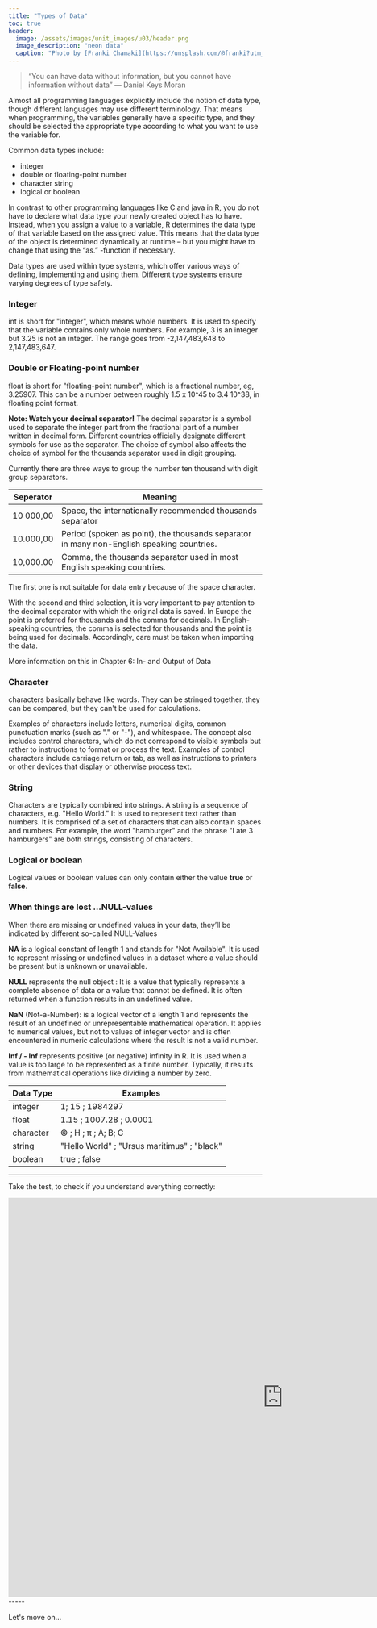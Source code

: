 ```yaml
---
title: "Types of Data"
toc: true
header:
  image: /assets/images/unit_images/u03/header.png
  image_description: "neon data"
  caption: "Photo by [Franki Chamaki](https://unsplash.com/@franki?utm_source=unsplash&amp;utm_medium=referral&amp;utm_content=creditCopyText) [from unsplash](https://unsplash.com/s/photos/data?utm_source=unsplash&amp;utm_medium=referral&amp;utm_content=creditCopyText)"
---
```


<!--more-->

> “You can have data without information, but you cannot have information without data”  —  Daniel Keys Moran

Almost all programming languages explicitly include the notion of data type, though different languages may use different terminology.
That means when programming, the variables generally have a specific type, and they should be selected the appropriate type according to what you want to use the variable for.

Common data types include:
* integer
* double or floating-point number
* character string
* logical or boolean

In contrast to other programming languages like C and java in R, you do not have to declare what data type your newly created object has to have. Instead, when you assign a value to a variable, R determines the data type of that variable based on the assigned value. This means that the data type of the object is determined dynamically at runtime – but you might have to change that using the “as.” -function if necessary.

Data types are used within type systems, which offer various ways of defining, implementing and using them. Different type systems ensure varying degrees of type safety.

### Integer
int is short for "integer", which means whole numbers. It is used to specify that the variable contains only whole numbers. For example, 3 is an integer but 3.25 is not an integer. The range goes from -2,147,483,648 to 2,147,483,647.

### Double or Floating-point number
float is short for "floating-point number", which is a fractional number, eg, 3.25907. This can be a number between roughly 1.5 x 10^45 to 3.4 10^38, in floating point format.

**Note: Watch your decimal separator!**
The decimal separator is a symbol used to separate the integer part from the fractional part of a number written in decimal form. Different countries officially designate different symbols for use as the separator. The choice of symbol also affects the choice of symbol for the thousands separator used in digit grouping.

Currently there are three ways to group the number ten thousand with digit group separators.

| Seperator  | Meaning |
|------------|----------|
| 10 000,00  |  Space, the internationally recommended thousands separator  |
| 10.000,00  |  Period (spoken as point), the thousands separator in many non-English speaking countries. |
| 10,000.00  |  Comma, the thousands separator used in most English speaking countries. |

The first one is not suitable for data entry because of the space character.

With the second and third selection, it is very important to pay attention to the decimal separator with which the original data is saved. In Europe the point is preferred for thousands and the comma for decimals. In English-speaking countries, the comma is selected for thousands and the point is being used for decimals.
Accordingly, care must be taken when importing the data.

More information on this in Chapter 6: In- and Output of Data

### Character
characters basically behave like words. They can be stringed together, they can be compared, but they can't be used for calculations.

Examples of characters include letters, numerical digits, common punctuation marks (such as "." or "-"), and whitespace. The concept also includes control characters, which do not correspond to visible symbols but rather to instructions to format or process the text. Examples of control characters include carriage return or tab, as well as instructions to printers or other devices that display or otherwise process text.

### String
Characters are typically combined into strings. A string is a sequence of characters, e.g. "Hello World."
It is used to represent text rather than numbers. It is comprised of a set of characters that can also contain spaces and numbers. For example, the word "hamburger" and the phrase "I ate 3 hamburgers" are both strings, consisting of characters.

### Logical or boolean
Logical values or boolean values can only contain either the value **true** or **false**.

### When things are lost …NULL-values
When there are missing or undefined values in your data, they’ll be indicated by different so-called NULL-Values

 **NA** is a logical constant of length 1 and stands for "Not Available". It is used to represent missing or undefined values in a dataset where a value should be present but is unknown or unavailable.

**NULL** represents the null object : It is a value that typically represents a complete absence of data or a value that cannot be defined. It is often returned when a function results in an undefined value. 

**NaN** (Not-a-Number): is a logical vector of a length 1 and represents the result of an undefined or unrepresentable mathematical operation. It applies to numerical values, but not to values of integer vector and is often encountered in numeric calculations where the result is not a valid number.

**Inf / - Inf** represents positive (or negative) infinity in R. It is used when a value is too large to be represented as a finite number. Typically, it results from mathematical operations like dividing a number by zero.



| Data Type  | Examples |
|------------|----------|
| integer        |1; 15 ; 1984297       |
| float      |1.15 ; 1007.28 ; 0.0001       |
| character  |© ; H ; π ; A; B; C        |
| string     |"Hello World"  ;   "Ursus maritimus"  ;   "black" |  
| boolean    |true  ;   false         |

----

Take the test, to check if you understand everything correctly:

<iframe src="https://geomoer.github.io/moer-h5p-content/h5p-standalone-1.3.x/demo/base-r-unit02-05-data-types.html" width="1090" height="792" frameborder="0" allowfullscreen="allowfullscreen" allow="geolocation *; microphone *; camera *; midi *; encrypted-media *"> </iframe><script src="https://h5p.org/sites/all/modules/h5p/library/js/h5p-resizer.js" charset="UTF-8"></script>
-----

Let's move on...
